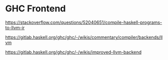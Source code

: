 # GHC Frontend

https://stackoverflow.com/questions/52040651/compile-haskell-programs-to-llvm-ir





https://gitlab.haskell.org/ghc/ghc/-/wikis/commentary/compiler/backends/llvm





https://gitlab.haskell.org/ghc/ghc/-/wikis/improved-llvm-backend


















































